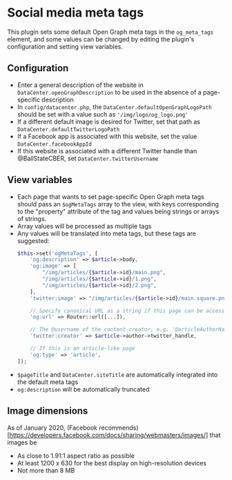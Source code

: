# Social media meta tags

This plugin sets some default Open Graph meta tags in the `og_meta_tags` element, and some values can be changed by
editing the plugin's configuration and setting view variables.

## Configuration
- Enter a general description of the website in `DataCenter.openGraphDescription` to be used in the absence of a
  page-specific description
- In `config/datacenter.php`, the `DataCenter.defaultOpenGraphLogoPath` should be set with a value such as
  `'/img/logo/og_logo.png'`
- If a different default image is desired for Twitter, set that path as `DataCenter.defaultTwitterLogoPath`
- If a Facebook app is associated with this website, set the value `DataCenter.facebookAppId`
- If this website is associated with a different Twitter handle than @BallStateCBER, set `DataCenter.twitterUsername`

## View variables
- Each page that wants to set page-specific Open Graph meta tags should pass an `$ogMetaTags` array to the view, with
  keys corresponding to the "property" attribute of the tag and values being strings or arrays of strings.
- Array values will be processed as multiple tags
- Any values will be translated into meta tags, but these tags are suggested:
  ```php
  $this->set('ogMetaTags', [
      'og:description' => $article->body,
      'og:image' => [
          "/img/articles/{$article->id}/main.png",
          "/img/articles/{$article->id}/1.png",
          "/img/articles/{$article->id}/2.png",
      ],
      'twitter:image' => "/img/articles/{$article->id}/main.square.png",

      // Specify canonical URL as a string if this page can be accessed via multiple URLs
      'og:url' => Router::url([...]),

      // The @username of the content creator, e.g. '@articleAuthorName'
      'twitter:creator' => $article->author->twitter_handle,

      // If this is an article-like page
      'og:type' => 'article',
  ]);
  ```
- `$pageTitle` and `DataCenter.siteTitle` are automatically integrated into the default meta tags
- `og:description` will be automatically truncated

## Image dimensions
As of January 2020, (Facebook recommends)[https://developers.facebook.com/docs/sharing/webmasters/images/] that images
be
 - As close to 1.91:1 aspect ratio as possible
 - At least 1200 x 630 for the best display on high-resolution devices
 - Not more than 8 MB
